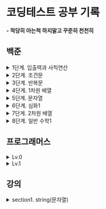 # 코딩테스트 공부 기록
**- 적당히 아는척 하지말고 꾸준히 천천히**

## 백준

<details>
  <summary>1단계. 입출력과 사칙연산</summary>

- [2557. Hello World](백준/Bronze/2557.md)
- [1000. A+B](백준/Bronze/1000.md)
- [1001. A-B](백준/Bronze/1001.md)
- [10998. AxB](백준/Bronze/10998.md)
- [1008. A/B](백준/Bronze/1008.md)
- [10869. 사칙연산](백준/Bronze/10869.md)
- [10926. ??!](백준/Bronze/10926.md)
- [18108. 1998년생인 내가 태국에서는 2541년생?!](백준/Bronze/18108.md)
- [10430. 나머지](백준/Bronze/10430.md)
- [11382. 꼬마 정민](백준/Bronze/11382.md)
- [10171. 고양이](백준/Bronze/10171.md)
- [10172. 개](백준/Bronze/10172.md)
</details>

<details>
  <summary>2단계. 조건문</summary>

- [1330. 두 수 비교하기](백준/Bronze/1330.md)
- [9498. 시험 성적](백준/Bronze/9498.md)
- [2753. 윤년](백준/Bronze/2753.md)
- [14681. 사분면 고르기](백준/Bronze/14681.md)
- [2884. 알람 시계](백준/Bronze/2884.md)
- [2525. 오븐 시계](백준/Bronze/2525.md)
- [2480. 주사위 세개](백준/Bronze/2480.md)
</details>

<details>
  <summary>3단계. 반복문</summary>

- [2739. 구구단](백준/Bronze/2739.md)
- [10950. A+B - 3](백준/Bronze/10950.md)
- [8393. 합](백준/Bronze/8393.md)
- [25304. 영수증](백준/Bronze/25304.md)
- [25314. 코딩은 체육과목 입니다](백준/Bronze/25314.md)
- [15552. 빠른 A+B](백준/Bronze/15552.md)
- [11021. A+B - 7](백준/Bronze/11021.md)
- [11022. A+B - 8](백준/Bronze/11022.md)
- [2438. 별 찍기 - 1](백준/Bronze/2438.md)
- [2439. 별 찍기 - 2](백준/Bronze/2439.md)
- [10952. A+B - 5](백준/Bronze/10952.md)
- [10951. A+B - 4](백준/Bronze/10951.md)
</details>

<details>
  <summary>4단계. 1차원 배열</summary>

- [10807. 개수 세기](백준/Bronze/10807.md)
- [10871. X보다 작은 수](백준/Bronze/10871.md)
- [10818. 최소, 최대](백준/Bronze/10818.md)
- [2562. 최댓값](백준/Bronze/2562.md)
- [10810. 공 넣기](백준/Bronze/10810.md)
- [10813. 공 바꾸기](백준/Bronze/10813.md)
- [5597. 과제 안 내신 분..?](백준/Bronze/5597.md)
- [3052. 나머지](백준/Bronze/3052.md)
- [10811. 바구니 뒤집기](백준/Bronze/10811.md)
- [1546. 평균](백준/Bronze/1546.md)
</details>

<details>
  <summary>5단계. 문자열</summary>

- [27866. 문자와 문자열](백준/Bronze/27866.md)
- [2743. 단어 길이 재기](백준/Bronze/2743.md)
- [9086. 문자열](백준/Bronze/9086.md)
- [11654. 아스키 코드](백준/Bronze/11654.md)
- [11720. 숫자의 합](백준/Bronze/11720.md)
- [10809. 알파벳 찾기](백준/Bronze/10809.md)
- [2675. 문자열 반복](백준/Bronze/2675.md)
- [1152. 단어의 개수](백준/Bronze/1152.md)
  - 빈문자열을 가지고 `strip()`, `split(" ")`을 할 경우
- [2908. 상수](백준/Bronze/2908.md)
  - `StringBuilder`의 `reverse`사용(문자열 뒤집기)
- [5622. 다이얼](백준/Bronze/5622.md)
- [11718. 그대로 출력하기](백준/Bronze/11718.md)
  - `br.lines().forEach(System.out::println)`
</details>

<details>
  <summary>6단계. 심화1</summary>

- [25083. 새싹](백준/Bronze/25083.md)
- [3003. 킹, 퀸, 룩, 비숍, 나이트, 폰](백준/Bronze/3003.md)
- [2444. 별 찍기 - 7](백준/Bronze/2444.md)
- [10988. 팰린드롬인지 확인하기](백준/Bronze/10988.md)
- [1157. 단어 공부](백준/Bronze/1157.md)
- [2941. 크로아티아 알파벳](백준/Silver/2941.md)
- [1316. 그룹 단어 체커](백준/Silver/1316.md)
</details>

<details>
  <summary>7단계. 2차원 배열</summary>

- [2738. 행렬 덧셈](백준/Bronze/2738. 행렬 덧셈/행렬 덧셈.java)
- [2566. 최대값](백준/Bronze/2566. 최댓값/최댓값.java)
- [10798. 세로읽기](백준/Bronze/10798. 세로읽기/세로읽기.java)
- [2563. 색종이](백준/Silver/2563. 색종이/색종이.java)
  - 2차원배열을 활용한 풀이
- [2745. 진법 변환](백준/Bronze/2745. 진법 변환/진법 변환.java)
  - `Character.isDigit`
- [11005. 진법 변환2](백준/Bronze/11005. 진법 변환 2/진법 변환 2.java)
</details>

<details>
  <summary>8단계. 일반 수학1</summary>

- [2745. 진법 변환](백준/Bronze/2745. 진법 변환/진법 변환.java)
  - `Character.isDigit`
- [11005. 진법 변환2](백준/Bronze/11005. 진법 변환 2/진법 변환 2.java)
- [2720. 세탁소 사장 동혁](백준/Bronze/2720. 세탁소 사장 동혁/세탁소 사장 동혁.java)
- [2903. 중앙 이동 알고리즘](백준/Bronze/2903. 중앙 이동 알고리즘/중앙 이동 알고리즘.java)
- [2292. 벌집](백준/Bronze/2292. 벌집/벌집.java)
- [1193. 분수찾기](백준/Silver/1193. 분수찾기/분수찾기.java)
- [2869. 달팽이는 올라가고 싶다](백준/Bronze/2869. 달팽이는 올라가고 싶다/달팽이는 올라가고 싶다.java)
</details>

## 프로그래머스

<details>
  <summary>Lv.0</summary>

- [n의 배수](프로그래머스/0/181937.md)
- [공배수](프로그래머스/0/181936.md)
- [문자열의 앞의 n글자](프로그래머스/0/181907.md)
- [문자 리스트를 문자열로 변환하기](프로그래머스/0/181941.md)
  - `StringBuilder`
- [대문자로 바꾸기](프로그래머스/0/181877.md)
- [flag에 따라 다른 값 반환하기](프로그래머스/0/181933.md)
- [n 번째 원소부터](프로그래머스/0/181892.md)
  - `Arrays.copyOf()`, `Arrays.copyOfRange()`
- [두 수의 연산값 비교하기](프로그래머스/0/181938.md)
- [rny_string](프로그래머스/0/181863.md)
  - `replaceAll()`
- [문자열 붙여서 출력하기](프로그래머스/0/181946.md)
  - StringBuilder 사용 이유 정리
- [카운트 업](프로그래머스/0/181920.md)
- [x 사이의 개수](프로그래머스/0/181867.md)
  - Java 8의 Stream API를 활용
- [소문자로 바꾸기](프로그래머스/0/181876.md)
- [a와 b 출력하기](프로그래머스/0/181951.md)
- [이어 붙인 수](프로그래머스/0/181928.md)
- [181901. 배열 만들기 1](프로그래머스/0/181901. 배열 만들기 1/배열 만들기 1.java)
- [181950. 문자열 반복해서 출력하기](프로그래머스/0/181950. 문자열 반복해서 출력하기/문자열 반복해서 출력하기.java)
- [181889. n 번째 원소까지](프로그래머스/0/181889. n 번째 원소까지/n 번째 원소까지.java)
</details>

<details>
  <summary>Lv.1</summary>

- [12912. 두 정수 사이의 합](프로그래머스/1/12912. 두 정수 사이의 합/두 정수 사이의 합.java)
</details>

## 강의

<details>
  <summary>section1. string(문자열)</summary>

- [1-01](강의/1-01.md)
- [1-02](강의/1-02.md)
- [1-03](강의/1-03.md)
- [1-04](강의/1-04.md)
- [1-05](강의/1-05.md)
- [1-06](강의/1-06.md)
- [1-07](강의/1-07.md)
</details>


